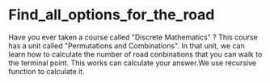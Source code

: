 # Find_all_options_for_the_road
Have you ever taken a course called "Discrete Mathematics" ? This course has a unit called "Permutations and Combinations". In that unit, we can learn how to calculate the number of road conbinations that you can walk to the terminal point.
This works can calculate your answer.We use recursive function to calculate it.
